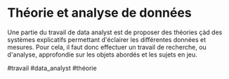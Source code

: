# Théorie et analyse de données

Une partie du travail de data analyst est de proposer des théories çàd des systèmes explicatifs permettant d'éclairer les différentes données et mesures. Pour cela, il faut donc effectuer un travail de recherche, ou d'analyse, approfondie sur les objets abordés et les sujets en jeu.

#travail #data_analyst  #théorie